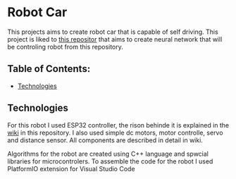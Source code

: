 # Robot Car

This projects aims to create robot car that is capable of self driving. This project is liked to [this repositor](https://github.com/mikic202/Self-driving-car-simulation) that aims to create neural network that will be controling robot from this repository.

## Table of Contents:
 - [Technologies](#technologies)

## Technologies

For this robot I used ESP32 controller, the rison behinde it is explained in the [wiki](https://github.com/mikic202/RobotCar/wiki) in this repository. I also used simple dc motors, motor controlle, servo and distance sensor. All components are described in detail in wiki.

Algorithms for the robot are created using C++ language and spwcial libraries for microcontrolers. To assemble the code for the robot I used PlatformIO extension for Visual Studio Code